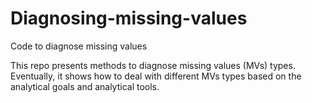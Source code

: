 # Diagnosing-missing-values
Code to diagnose missing values

This repo presents methods to diagnose missing values (MVs) types. 
Eventually, it shows how to deal with different MVs types based on the analytical goals and analytical tools.
